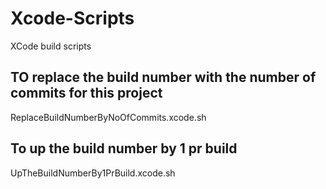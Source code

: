 # Xcode-Scripts
XCode build scripts

## TO replace the build number with the number of commits for this project
ReplaceBuildNumberByNoOfCommits.xcode.sh

## To up the build number by 1 pr build
UpTheBuildNumberBy1PrBuild.xcode.sh
